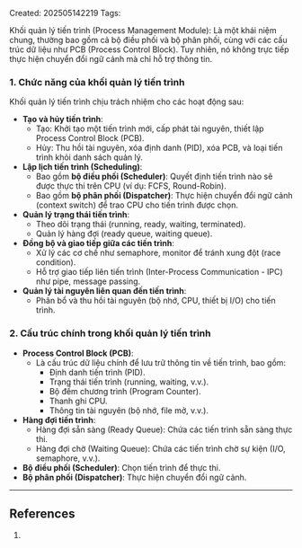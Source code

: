 Created: 202505142219
Tags: 

Khối quản lý tiến trình (Process Management Module): Là một khái niệm chung, thường bao gồm cả bộ điều phối và bộ phân phối, cùng với các cấu trúc dữ liệu như PCB (Process Control Block). Tuy nhiên, nó không trực tiếp thực hiện chuyển đổi ngữ cảnh mà chỉ hỗ trợ thông tin.

### 1. **Chức năng của khối quản lý tiến trình**

Khối quản lý tiến trình chịu trách nhiệm cho các hoạt động sau:

- **Tạo và hủy tiến trình**:
    - Tạo: Khởi tạo một tiến trình mới, cấp phát tài nguyên, thiết lập Process Control Block (PCB).
    - Hủy: Thu hồi tài nguyên, xóa định danh (PID), xóa PCB, và loại tiến trình khỏi danh sách quản lý.
- **Lập lịch tiến trình (Scheduling)**:
    - Bao gồm **bộ điều phối (Scheduler)**: Quyết định tiến trình nào sẽ được thực thi trên CPU (ví dụ: FCFS, Round-Robin).
    - Bao gồm **bộ phân phối (Dispatcher)**: Thực hiện chuyển đổi ngữ cảnh (context switch) để trao CPU cho tiến trình được chọn.
- **Quản lý trạng thái tiến trình**:
    - Theo dõi trạng thái (running, ready, waiting, terminated).
    - Quản lý hàng đợi (ready queue, waiting queue).
- **Đồng bộ và giao tiếp giữa các tiến trình**:
    - Xử lý các cơ chế như semaphore, monitor để tránh xung đột (race condition).
    - Hỗ trợ giao tiếp liên tiến trình (Inter-Process Communication - IPC) như pipe, message passing.
- **Quản lý tài nguyên liên quan đến tiến trình**:
    - Phân bổ và thu hồi tài nguyên (bộ nhớ, CPU, thiết bị I/O) cho tiến trình.

### 2. **Cấu trúc chính trong khối quản lý tiến trình**

- **Process Control Block (PCB)**:
    - Là cấu trúc dữ liệu chính để lưu trữ thông tin về tiến trình, bao gồm:
        - Định danh tiến trình (PID).
        - Trạng thái tiến trình (running, waiting, v.v.).
        - Bộ đếm chương trình (Program Counter).
        - Thanh ghi CPU.
        - Thông tin tài nguyên (bộ nhớ, file mở, v.v.).
- **Hàng đợi tiến trình**:
    - Hàng đợi sẵn sàng (Ready Queue): Chứa các tiến trình sẵn sàng thực thi.
    - Hàng đợi chờ (Waiting Queue): Chứa các tiến trình chờ sự kiện (I/O, semaphore, v.v.).
- **Bộ điều phối (Scheduler)**: Chọn tiến trình để thực thi.
- **Bộ phân phối (Dispatcher)**: Thực hiện chuyển đổi ngữ cảnh.

-----
## References
1.
